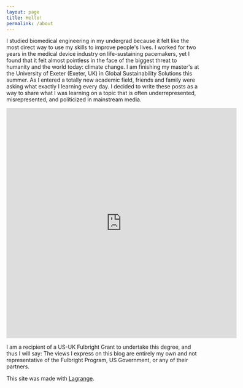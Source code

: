 ```yaml
---
layout: page
title: Hello!
permalink: /about
---
```


I studied biomedical engineering in my undergrad because it felt like the most direct way to use my skills to improve people's lives. I worked for two years in the medical device industry on life-sustaining pacemakers, yet I found that it felt almost pointless in the face of the biggest threat to humanity and the world today: climate change. I am finishing my master's at the University of Exeter (Exeter, UK) in Global Sustainability Solutions this summer. As I entered a totally new academic field, friends and family were asking what exactly I learning every day. I decided to write these posts as a way to share what I was learning on a topic that is often underrepresented, misrepresented, and politicized in mainstream media.

<embed src="https://ml-henderson.github.io/assets/files/HendersonResumeJune23.pdf"
    type="application/pdf" 
    width="600"
    height="600"/>

<!-- [PolicyBrief.pdf](../assets/files/Livestock_policy_proposal.pdf) -->

I am a recipient of a US-UK Fulbright Grant to undertake this degree, and thus I will say: The views I express on this blog are entirely my own and not representative of the Fulbright Program, US Government, or any of their partners. 

This site was made with [Lagrange](https://lenpaul.github.io/Lagrange/).
